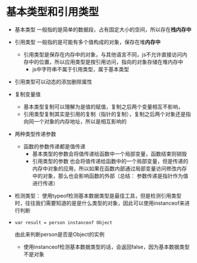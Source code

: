 # 基本类型和引用类型

* 基本类型 一般指的是简单的数据段，占有固定大小的空间，所以存在**栈内存中**
* 引用类型 一般指的是可能有多个值构成的对象，保存在堆**内存中**
  * 引用类型是保存在内存中的对象，与其他语言不同，js不允许直接访问内存中的位置，所以应用类型是按引用访问，指向的对象存储在堆内存中
    * js中字符串不属于引用类型，属于基本类型
* 引用类型可以动态的添加删除属性
* 复制变量值
  * 基本类型复制可以理解为是值的赋值，复制之后两个变量相互不影响，
  * 引用类型复制其实是引用的复制（指针的复制），复制之后两个对象还是指向同一个对象的内存地址，所以是相互影响的
* 两种类型传递参数
  * 函数的参数传递都是值传递
    * 基本类型的参数会将值传递给函数中一个局部变量，函数结束则销毁
    * 引用类型的参数 也会将值传递给函数中的一个局部变量，但是传递的内存中对象的应用，所以如果在函数内部通过局部变量访问修改内存中的对象，那么也会影响函数的外部（总结： 参数传递是指针作为值进行传递）
* 检测类型： 使用typeof检测基本数据类型是最佳工具，但是检测引用类型时，往往我们需要知道的是是什么类型的对象，因此可以使用instanceof来进行判断
* ```
  var result = person instanceof Object
  ```

  由此来判断person是否是Object的实例

  * 使用instanceof检测基本数据类型的话，会返回false，因为基本数据类型不是对象




